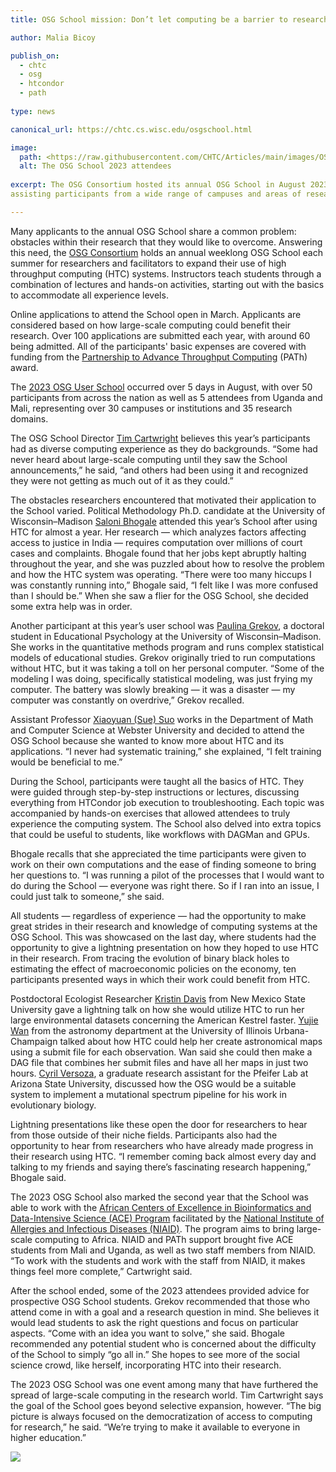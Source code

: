 ```yaml
---
title: OSG School mission: Don’t let computing be a barrier to research

author: Malia Bicoy

publish_on:
  - chtc
  - osg
  - htcondor
  - path
  
type: news

canonical_url: https://chtc.cs.wisc.edu/osgschool.html

image:
  path: <https://raw.githubusercontent.com/CHTC/Articles/main/images/OSG-User-School.jpeg
  alt: The OSG School 2023 attendees
  
excerpt: The OSG Consortium hosted its annual OSG School in August 2023, 
assisting participants from a wide range of campuses and areas of research through HTC learning.

---
```


Many applicants to the annual OSG School share a common problem: obstacles within their 
research that they would like to overcome. Answering this need, the [OSG Consortium](https://osg-htc.org/) 
holds an annual weeklong OSG School each summer for researchers and facilitators to expand their use of high 
throughput computing (HTC) systems. Instructors teach students through a combination of lectures and hands-on 
activities, starting out with the basics to accommodate all experience levels.

Online applications to attend the School open in March. Applicants are considered based on how large-scale computing
could benefit their research. Over 100 applications are submitted each year, with around 60 being admitted. All of the 
participants' basic expenses are covered with funding from the
[Partnership to Advance Throughput Computing](https://path-cc.io/) (PATh) award.

The [2023 OSG User School](https://osg-htc.org/user-school-2023/) occurred over 5 days in August, with over 50 participants 
from across the nation as well as 5 attendees from Uganda and Mali, representing over 30 campuses or 
institutions and 35 research domains.

The OSG School Director [Tim Cartwright](https://www.cs.wisc.edu/staff/cartwright-tim-2/) believes this year’s participants 
had as diverse computing experience as they do backgrounds. “Some had never heard about large-scale computing until they saw 
the School announcements,” he said, “and others had been using it and recognized they were not getting as much out of it as 
they could.”

The obstacles researchers encountered that motivated their application to the School varied. Political Methodology Ph.D. candidate
at the University of Wisconsin–Madison [Saloni Bhogale](https://polisci.wisc.edu/staff/bhogale-saloni/) attended this year’s School 
after using HTC for almost a year. Her research — which analyzes factors affecting access to justice in India — requires computation 
over millions of court cases and complaints. Bhogale found that her jobs kept abruptly halting throughout the year, and she was puzzled 
about how to resolve the problem and how the HTC system was operating. “There were too many hiccups I was constantly running into,” Bhogale 
said, “I felt like I was more confused than I should be.” When she saw a flier for the OSG School, she decided some extra help was in order.

Another participant at this year’s user school was [Paulina Grekov](https://edpsych.education.wisc.edu/staff/grekov-paulina/), a doctoral 
student in Educational Psychology at the University of Wisconsin–Madison. She works in the quantitative methods program and runs complex 
statistical models of educational studies. Grekov originally tried to run computations without HTC, but it was taking a toll on her 
personal computer. “Some of the modeling I was doing, specifically statistical modeling, was just frying my computer. The battery was 
slowly breaking — it was a disaster — my computer was constantly on overdrive,” Grekov recalled.

Assistant Professor [Xiaoyuan (Sue) Suo](http://mercury.webster.edu/xiaoyuansuo/) works in the Department of Math and Computer Science at 
Webster University and decided to attend the OSG School because she wanted to know more about HTC and its applications. “I never had systematic training,” 
she explained, “I felt training would be beneficial to me.”

During the School, participants were taught all the basics of HTC. They were guided through step-by-step 
instructions or lectures, discussing everything from HTCondor job execution to troubleshooting. 
Each topic was accompanied by hands-on exercises that allowed attendees to truly experience the computing system. 
The School also delved into extra topics that could be useful to students, like workflows with DAGMan and GPUs.

Bhogale recalls that she appreciated the time participants were given to work on their own computations and the 
ease of finding someone to bring her questions to. “I was running a pilot of the processes that I would want to 
do during the School — everyone was right there. So if I ran into an issue, I could just talk to someone,” she said.

All students — regardless of experience — had the opportunity to make great strides in their research and knowledge 
of computing systems at the OSG School. This was showcased on the last day, where students had the opportunity to give 
a lightning presentation on how they hoped to use HTC in their research. From tracing the evolution of binary black holes 
to estimating the effect of macroeconomic policies on the economy, ten participants presented ways in which their work could 
benefit from HTC.

Postdoctoral Ecologist Researcher [Kristin Davis](https://fwce.nmsu.edu/faculty-staff/professional-staff.html) from New Mexico State 
University gave a lightning talk on how she would utilize HTC to run her large environmental datasets concerning the American Kestrel 
faster. [Yujie Wan](https://astro.illinois.edu/directory/profile/yujiew2) from the astronomy department at the University of Illinois 
Urbana-Champaign talked about how HTC could help her create astronomical maps using a submit file for each observation. Wan said 
she could then make a DAG file that combines her submit files and have all her maps in just two hours.
[Cyril Versoza](https://search.asu.edu/profile/3419308), a graduate research assistant for the Pfeifer Lab at Arizona State University, 
discussed how the OSG would be a suitable system to implement a mutational spectrum pipeline for his work in evolutionary biology.

Lightning presentations like these open the door for researchers to hear from those outside of their niche fields. 
Participants also had the opportunity to hear from researchers who have already made progress in their research using HTC. 
“I remember coming back almost every day and talking to my friends and saying there’s fascinating research happening,” Bhogale said.

The 2023 OSG School also marked the second year that the School was able to work with the
[African Centers of Excellence in Bioinformatics and Data-Intensive Science (ACE) Program](https://www.niaid.nih.gov/research/african-centers-excellence) 
facilitated by the [National Institute of Allergies and Infectious Diseases (NIAID)](https://www.niaid.nih.gov/). 
The program aims to bring large-scale computing to Africa. NIAID and PATh support brought five ACE students from Mali and Uganda, 
as well as two staff members from NIAID. “To work with the students and work with the staff from NIAID, it makes things feel more complete,” Cartwright said.

After the school ended, some of the 2023 attendees provided advice for prospective OSG School students. Grekov recommended that those
who attend come in with a goal and a research question in mind. She believes it would lead students to ask the right questions and 
focus on particular aspects. “Come with an idea you want to solve,” she said. Bhogale recommended any potential student who is concerned
about the difficulty of the School to simply “go all in.” She hopes to see more of the social science crowd, 
like herself, incorporating HTC into their research.

The 2023 OSG School was one event among many that have furthered the spread of large-scale computing in the research world.
Tim Cartwright says the goal of the School goes beyond selective expansion, however. 
“The big picture is always focused on the democratization of access to computing for research,” he said.
“We’re trying to make it available to everyone in higher education.”

**![](https://lh7-us.googleusercontent.com/UQc0SWYyR-a3tKE3bF-Tb0lwtb7wI0gVsEGsb58vGPrXN1dzpuZk9yz7lNAyntt1rhNocuFW_5Y3SmNI9b6oFz2x6a26MNMhyPz5nuLL3ii8pXnRyuna0rAW61FNJ5rbIXwA3WvwA5SDYv5LrNE_DH0)**
